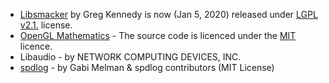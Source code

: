 - [Libsmacker](http://libsmacker.sourceforge.net/#license) by Greg Kennedy is now (Jan 5, 2020) released under [LGPL v2.1.](https://www.gnu.org/licenses/old-licenses/lgpl-2.1.html) license.
- [OpenGL Mathematics](https://glm.g-truc.net/0.9.5/api/index.html) - The source code is licenced under the [MIT](http://www.opensource.org/licenses/mit-license.php) licence.
- Libaudio - by NETWORK COMPUTING DEVICES, INC.
- [spdlog](https://github.com/gabime/spdlog) - by Gabi Melman & spdlog contributors (MIT License)
